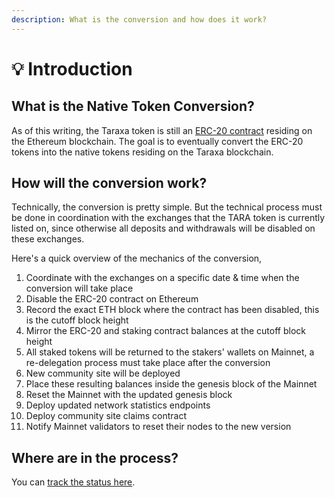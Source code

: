 ```yaml
---
description: What is the conversion and how does it work?
---
```


# 💡 Introduction

## What is the Native Token Conversion?&#x20;

As of this writing, the Taraxa token is still an [ERC-20 contract](https://etherscan.io/address/0xf001937650bb4f62b57521824b2c20f5b91bea05) residing on the Ethereum blockchain. The goal is to eventually convert the ERC-20 tokens into the native tokens residing on the Taraxa blockchain.



## How will the conversion work?&#x20;

Technically, the conversion is pretty simple. But the technical process must be done in coordination with the exchanges that the TARA token is currently listed on, since otherwise all deposits and withdrawals will be disabled on these exchanges.&#x20;

Here's a quick overview of the mechanics of the conversion,&#x20;

1. Coordinate with the exchanges on a specific date & time when the conversion will take place&#x20;
2. Disable the ERC-20 contract on Ethereum
3. Record the exact ETH block where the contract has been disabled, this is the cutoff block height&#x20;
4. Mirror the ERC-20 and staking contract balances at the cutoff block height&#x20;
5. All staked tokens will be returned to the stakers' wallets on Mainnet, a re-delegation process must take place after the conversion&#x20;
6. New community site will be deployed&#x20;
7. Place these resulting balances inside the genesis block of the Mainnet&#x20;
8. Reset the Mainnet with the updated genesis block&#x20;
9. Deploy updated network statistics endpoints
10. Deploy community site claims contract&#x20;
11. Notify Mainnet validators to reset their nodes to the new version&#x20;

###

## Where are in the process?&#x20;

You can [track the status here](conversion-status.md).&#x20;
